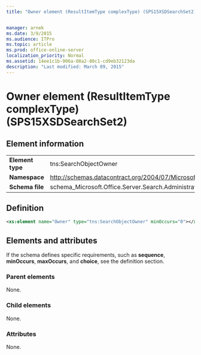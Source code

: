 ```yaml
---
title: "Owner element (ResultItemType complexType) (SPS15XSDSearchSet2)"


manager: arnek
ms.date: 3/9/2015
ms.audience: ITPro
ms.topic: article
ms.prod: office-online-server
localization_priority: Normal
ms.assetid: 14ee1c1b-906a-08a2-80c1-cd9eb32123da
description: "Last modified: March 09, 2015"
---
```


# Owner element (ResultItemType complexType) (SPS15XSDSearchSet2)

 
  
## Element information

|||
|:-----|:-----|
|**Element type** <br/> |tns:SearchObjectOwner  <br/> |
|**Namespace** <br/> |http://schemas.datacontract.org/2004/07/Microsoft.Office.Server.Search.Administration  <br/> |
|**Schema file** <br/> |schema_Microsoft.Office.Server.Search.Administration.xsd  <br/> |
   
## Definition

```XML
<xs:element name="Owner" type="tns:SearchObjectOwner" minOccurs="0"></xs:element>

```

## Elements and attributes

If the schema defines specific requirements, such as **sequence**, **minOccurs**, **maxOccurs**, and **choice**, see the definition section. 
  
### Parent elements

None.
  
### Child elements

None.
  
### Attributes

None.
  

